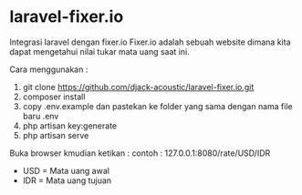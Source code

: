 # laravel-fixer.io
Integrasi laravel dengan fixer.io
Fixer.io adalah sebuah website dimana kita dapat mengetahui nilai tukar mata uang saat ini.

Cara menggunakan :
1. git clone https://github.com/djack-acoustic/laravel-fixer.io.git
2. composer install
3. copy .env.example dan pastekan ke folder yang sama dengan nama file baru .env
4. php artisan key:generate
5. php artisan serve

Buka browser kmudian ketikan : 
contoh : 127.0.0.1:8080/rate/USD/IDR

- USD = Mata uang awal
- IDR = Mata uang tujuan
